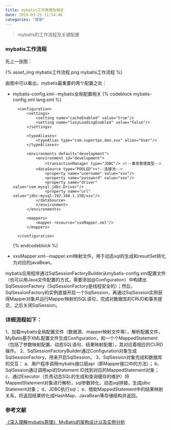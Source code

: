 ```yaml
---
title: mybatis工作原理及相关
date: 2019-03-25 11:54:46
categories: "框架"
---
```


> mybatis的工作流程及关键配置

### mybatis工作流程

先上一张图：

{% asset_img mybatis工作流程.png mybatis工作流程 %}

<!-- more -->

由图中可以看出，mybatis最重要的两个配置之处：
- mybatis-config.xml--mybatis全局配置相关
    {% codeblock mybatis-config.xml lang:xml %}
        <?xml version="1.0" encoding="UTF-8"?>
        <!DOCTYPE configuration PUBLIC "-//mybatis.org//DTD Config 3.0//EN" "http://mybatis.org/dtd/mybatis-3-config.dtd">

        <configuration>
            <settings>
                <setting name="cacheEnabled" value="true"/>
                <setting name="lazyLoadingEnabled" value="false"/>
            </settings>

            <typeAliases>
                <typeAlias type="com.supertpx.dao.xxx" alias="User"/>
            </typeAliases>

            <environments default="development">
                <environment id="development">
                    <transactionManager type="JDBC"/> <!--事务管理类型-->
                <dataSource type="POOLED"><!--连接池-->
                    <property name="username" value="xxx"/>
                    <property name="password" value="xxx"/>
                    <property name="driver" value="com.mysql.jdbc.Driver"/>
                    <property name="url" value="jdbc:mysql:192.168.1.150/xxx"/>
                </dataSource>
                </environment>
            </environments>

            <mappers>
                <mapper resource="xxxMapper.xml"/>
            </mappers>

        </configuration>
    {% endcodeblock %}
- xxxMapper.xml--mapper.xml映射文件。用于动态sql的生成和resultSet转化为对应的javaBean。

mybatis应用程序通过SqlSessionFactoryBuilder从mybatis-config.xml配置文件（也可以用Java文件配置的方式，需要添加@Configuration）中构建出SqlSessionFactory（SqlSessionFactory是线程安全的）；然后，SqlSessionFactory的实例直接开启一个SqlSession，再通过SqlSession实例获得Mapper对象并运行Mapper映射的SQL语句，完成对数据库的CRUD和事务提交，之后关闭SqlSession。

### 详细流程如下：

1、加载mybatis全局配置文件（数据源、mapper映射文件等），解析配置文件，MyBatis基于XML配置文件生成Configuration，和一个个MappedStatement（包括了参数映射配置、动态SQL语句、结果映射配置），其对应着相应的CURD操作。
2、SqlSessionFactoryBuilder通过Configuration对象生成SqlSessionFactory，用来开启SqlSession。
3、SqlSession对象完成和数据库的交互：
a、用户程序调用mybatis接口层api（即Mapper接口中的方法）；
b、SqlSession通过调用api的Statement ID找到对应的MappedStatement对象；
c、通过Executor（负责动态SQL的生成和查询缓存的维护）将MappedStatement对象进行解析，sql参数转化、动态sql拼接，生成jdbc Statement对象；
d、JDBC执行sql；
e、借助MappedStatement中的结果映射关系，将返回结果转化成HashMap、JavaBean等存储结构并返回。

### 参考文献

[《深入理解mybatis原理》 MyBatis的架构设计以及实例分析](https://blog.csdn.net/luanlouis/article/details/40422941)
